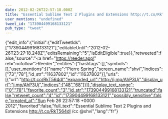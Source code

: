 ```yaml
---
date: 2012-02-26T22:57:18.000Z
title: "Essential Sublime Text 2 Plugins and Extensions http://t.co/RkT564dl /cc <a href='http://twitter.com/shvi'>@shvi</a>″"
user_mentions: "undefined"
tweet_id: "173904499168133121"
pub_type: "tweet"
---
```

{"edit_info":{"initial":{"editTweetIds":["173904499168133121"],"editableUntil":"2012-02-26T23:27:18.248Z","editsRemaining":"5","isEditEligible":true}},"retweeted":false,"source":"<a href=\"https://reeder.app\" rel=\"nofollow\">Reeder</a>","entities":{"hashtags":[],"symbols":[],"user_mentions":[{"name":"Pierre Spring","screen_name":"shvi","indices":["73","78"],"id_str":"11637802","id":"11637802"}],"urls":[{"url":"http://t.co/RkT564dl","expanded_url":"http://j.mp/AhP3Uj","display_url":"j.mp/AhP3Uj","indices":["48","68"]}]},"display_text_range":["0","78"],"favorite_count":"3","id_str":"173904499168133121","truncated":false,"retweet_count":"4","id":"173904499168133121","possibly_sensitive":false,"created_at":"Sun Feb 26 22:57:18 +0000 2012","favorited":false,"full_text":"Essential Sublime Text 2 Plugins and Extensions http://t.co/RkT564dl /cc @shvi","lang":"fr"}
